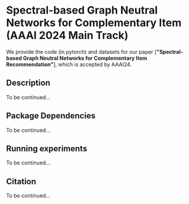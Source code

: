 #  Spectral-based Graph Neutral Networks for Complementary Item (AAAI 2024 Main Track)
We provide the code (in pytorch) and datasets for our paper [**"Spectral-based Graph Neutral Networks for Complementary Item
Recommendation"**], 
which is accepted by AAAI24.

## Description
To be continued...

## Package Dependencies
To be continued...

## Running experiments
To be continued...

## Citation
To be continued...